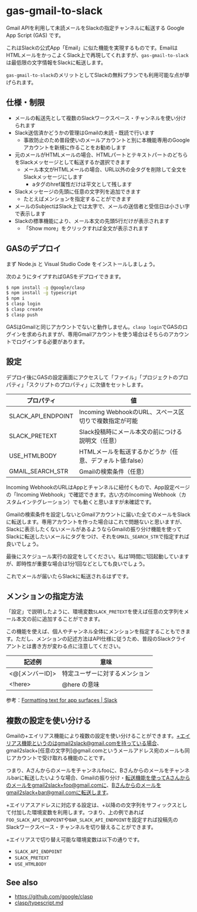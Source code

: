 # gas-gmail-to-slack

Gmail APIを利用して未読メールをSlackの指定チャンネルに転送する Google App Script (GAS) です。

これはSlackの公式App「Email」に似た機能を実現するものです。EmailはHTMLメールをかっこよくSlack上で再現してくれますが、`gas-gmail-to-slack` は最低限の文字情報をSlackに転送します。

`gas-gmail-to-slack`のメリットとしてSlackの無料プランでも利用可能な点が挙げられます。

## 仕様・制限

* メールの転送先として複数のSlackワークスペース・チャンネルを使い分けられます
* Slack送信済かどうかの管理はGmailの未読・既読で行います
  - 事故防止のため普段使いのメールアカウントと別に本機能専用のGoogleアカウントを新規に作ることをお勧めします
* 元のメールがHTMLメールの場合、HTMLパートとテキストパートのどちらをSlackメッセージとして転送するか選択できます
  - メール本文がHTMLメールの場合、URL以外の全タグを削除して全文をSlackメッセージにします
    - aタグのhref属性だけは平文として残します
* Slackメッセージの先頭に任意の文字列を追加できます
  - たとえばメンションを指定することができます
* メールのSubjectはSlack上では太字で、メールの送信者と受信日は小さい字で表示します
* Slackの標準機能により、メール本文の先頭5行だけが表示されます
  - 「Show more」をクリックすれば全文が表示されます

## GASのデプロイ

まず Node.js と Visual Studio Code をインストールしましょう。

次のようにタイプすればGASをデプロイできます。

```sh
$ npm install -g @google/clasp
$ npm install -g typescript
$ npm i
$ clasp login
$ clasp create
$ clasp push
```

GASはGmailと同じアカウントでないと動作しません。`clasp login`でGASのログインを求められますが、専用Gmailアカウントを使う場合はそちらのアカウントでログインする必要があります。

## 設定

デプロイ後にGASの設定画面にアクセスして「ファイル」「プロジェクトのプロパティ」「スクリプトのプロパティ」に次値をセットします。

| プロパティ         | 値                                                       |
|--------------------|----------------------------------------------------------|
| SLACK_API_ENDPOINT | Incoming WebhookのURL、スペース区切りで複数指定が可能    |
| SLACK_PRETEXT      | Slack投稿時にメール本文の前につける説明文（任意）        |
| USE_HTMLBODY       | HTMLメールを転送するかどうか（任意、デフォルト値:false） |
| GMAIL_SEARCH_STR   | Gmailの検索条件（任意）                                  |

Incoming WebhookのURLはAppとチャンネルに紐付くもので、App設定ページの「Incoming Webhook」で確認できます。古い方のIncoming Webhook（カスタムインテグレーション）でも動くと思いますが未確認です。

Gmailの検索条件を設定しないとGmailアカウントに届いた全てのメールをSlackに転送します。専用アカウントを作った場合はこれで問題ないと思いますが、Slackに表示したくないメールがあるようならGmailの振り分け機能を使ってSlackに転送したいメールにタグをつけ、それを`GMAIL_SEARCH_STR`で指定すれば良いでしょう。

最後にスケジュール実行の設定をしてください。私は1時間に1回起動していますが、即時性が重要な場合は1分1回などとしても良いでしょう。

これでメールが届いたらSlackに転送されるはずです。

## メンションの指定方法

「設定」で説明したように、環境変数`SLACK_PRETEXT`を使えば任意の文字列をメール本文の前に追加することができます。

この機能を使えば、個人やチャンネル全体にメンションを指定することもできます。ただし、メンションの記述方法はAPI仕様に従うため、普段のSlackクライアントとは書き方が変わる点に注意してください。

| 記述例          | 意味                             |
|-----------------|--------------------------------|
| <@[メンバーID]> | 特定ユーザーに対するメンション |
| <!here>         | @here の意味                   |

参考：[Formatting text for app surfaces \| Slack](https://api.slack.com/reference/surfaces/formatting#mentioning-users)

## 複数の設定を使い分ける

Gmailの+エイリアス機能により複数の設定を使い分けることができます。+エイリアス機能というのはgmail2slack@gmail.comを持っている場合、gmail2slack+[任意の文字列]@gmail.comというメールアドレス宛のメールも同じアカウントで受け取れる機能のことです。

つまり、Aさんからのメールをチャンネルfooに、Bさんからのメールをチャンネルbarに転送したいような場合、Gmailの振り分け・転送機能を使ってAさんからのメールをgmail2slack+foo@gmail.comに、Bさんからのメールをgmail2slack+bar@gmail.comに転送します。

+エイリアスアドレスに対応する設定は、+以降のの文字列をサフィックスとして付加した環境変数を利用します。つまり、上の例であれば`FOO_SLACK_API_ENDPOINT`や`BAR_SLACK_API_ENDPOINT`を設定すれば投稿先のSlackワークスペース・チャンネルを切り替えることができます。

+エイリアスで切り替え可能な環境変数は以下の通りです。

- `SLACK_API_ENDPOINT`
- `SLACK_PRETEXT`
- `USE_HTMLBODY`

## See also

 * https://github.com/google/clasp
 * [clasp/typescript\.md](https://github.com/google/clasp/blob/master/docs/typescript.md)

